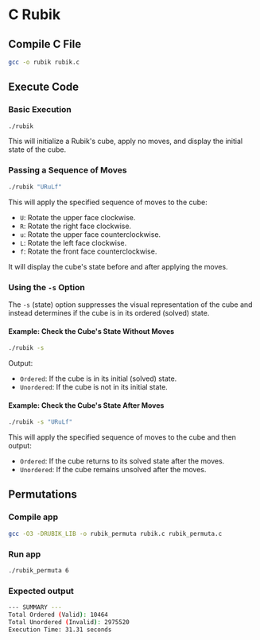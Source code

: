 # C Rubik

## Compile C File

```bash
gcc -o rubik rubik.c
```

## Execute Code

### Basic Execution

```bash
./rubik
```

This will initialize a Rubik's cube, apply no moves, and display the initial state of the cube.

### Passing a Sequence of Moves

```bash
./rubik "URuLf"
```

This will apply the specified sequence of moves to the cube:

- `U`: Rotate the upper face clockwise.
- `R`: Rotate the right face clockwise.
- `u`: Rotate the upper face counterclockwise.
- `L`: Rotate the left face clockwise.
- `f`: Rotate the front face counterclockwise.

It will display the cube's state before and after applying the moves.

### Using the `-s` Option

The `-s` (state) option suppresses the visual representation of the cube and instead determines if the cube is in its ordered (solved) state.

#### Example: Check the Cube's State Without Moves

```bash
./rubik -s
```

Output:

- `Ordered`: If the cube is in its initial (solved) state.
- `Unordered`: If the cube is not in its initial state.

#### Example: Check the Cube's State After Moves

```bash
./rubik -s "URuLf"
```

This will apply the specified sequence of moves to the cube and then output:

- `Ordered`: If the cube returns to its solved state after the moves.
- `Unordered`: If the cube remains unsolved after the moves.

## Permutations

### Compile app

```bash
gcc -O3 -DRUBIK_LIB -o rubik_permuta rubik.c rubik_permuta.c
```

### Run app

```bash
./rubik_permuta 6
```

### Expected output

```bash
--- SUMMARY ---
Total Ordered (Valid): 10464
Total Unordered (Invalid): 2975520
Execution Time: 31.31 seconds
```
